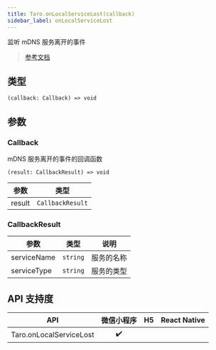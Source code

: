 ```yaml
---
title: Taro.onLocalServiceLost(callback)
sidebar_label: onLocalServiceLost
---
```


监听 mDNS 服务离开的事件

> [参考文档](https://developers.weixin.qq.com/miniprogram/dev/api/network/mdns/wx.onLocalServiceLost.html)

## 类型

```tsx
(callback: Callback) => void
```

## 参数

### Callback

mDNS 服务离开的事件的回调函数

```tsx
(result: CallbackResult) => void
```

| 参数 | 类型 |
| --- | --- |
| result | `CallbackResult` |

### CallbackResult

| 参数 | 类型 | 说明 |
| --- | --- | --- |
| serviceName | `string` | 服务的名称 |
| serviceType | `string` | 服务的类型 |

## API 支持度

| API | 微信小程序 | H5 | React Native |
| :---: | :---: | :---: | :---: |
| Taro.onLocalServiceLost | ✔️ |  |  |
